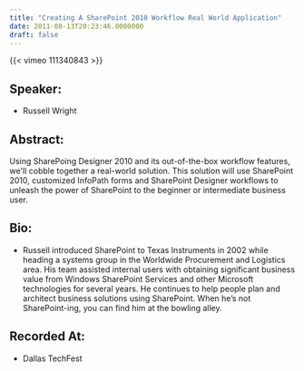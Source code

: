 ```yaml
---
title: "Creating A SharePoint 2010 Workflow Real World Application"
date: 2011-08-13T20:23:46.0000000
draft: false
---
```


{{< vimeo 111340843 >}}

## Speaker:

 - Russell Wright

## Abstract:

<p>Using SharePoing Designer 2010 and its out-of-the-box workflow features, we'll cobble together a real-world solution. This solution will use SharePoint 2010, customized InfoPath forms and SharePoint Designer workflows to unleash the power of SharePoint to the beginner or intermediate business user.</p>

## Bio:

 - <p>Russell introduced SharePoint to Texas Instruments in 2002 while heading a systems group in the Worldwide Procurement and Logistics area. His team assisted internal users with obtaining significant business value from Windows SharePoint Services and other Microsoft technologies for several years. He continues to help people plan and architect business solutions using SharePoint. When he&rsquo;s not SharePoint-ing, you can find him at the bowling alley.</p>

## Recorded At:

 - Dallas TechFest

